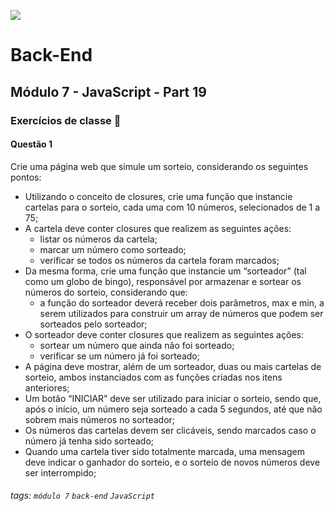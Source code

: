 ![](https://portal.alphaedtech.org.br/images/edtech/logo-edtech.webp)

# Back-End

## Módulo 7 - JavaScript - Part 19

### Exercícios de classe 🏫

#### Questão 1
Crie uma página web que simule um sorteio, considerando os seguintes pontos: 
* Utilizando o conceito de closures, crie uma função que instancie cartelas para o sorteio, cada uma com 10 números, selecionados de 1 a 75;
* A cartela deve conter closures que realizem as seguintes ações:
  - listar os números da cartela;
  - marcar um número como sorteado;
  - verificar se todos os números da cartela foram marcados;
* Da mesma forma, crie uma função que instancie um “sorteador” (tal como um globo de bingo), responsável por armazenar e sortear os números do sorteio, considerando que:
  - a função do sorteador deverá receber dois parâmetros, max e min, a serem utilizados para construir um array de números que podem ser sorteados pelo sorteador;
* O sorteador deve conter closures que realizem as seguintes ações:
  - sortear um número que ainda não foi sorteado;
  - verificar se um número já foi sorteado;
* A página deve mostrar, além de um sorteador, duas ou mais cartelas de sorteio, ambos instanciados com as funções criadas nos itens anteriores;
* Um botão “INICIAR” deve ser utilizado para iniciar o sorteio, sendo que, após o início, um número seja sorteado a cada 5 segundos, até que não sobrem mais números no sorteador;
* Os números das cartelas devem ser clicáveis, sendo marcados caso o número já tenha sido sorteado;
* Quando uma cartela tiver sido totalmente marcada, uma mensagem deve indicar o ganhador do sorteio, e o sorteio de novos números deve ser interrompido;

###### tags: `módulo 7` `back-end` `JavaScript`

